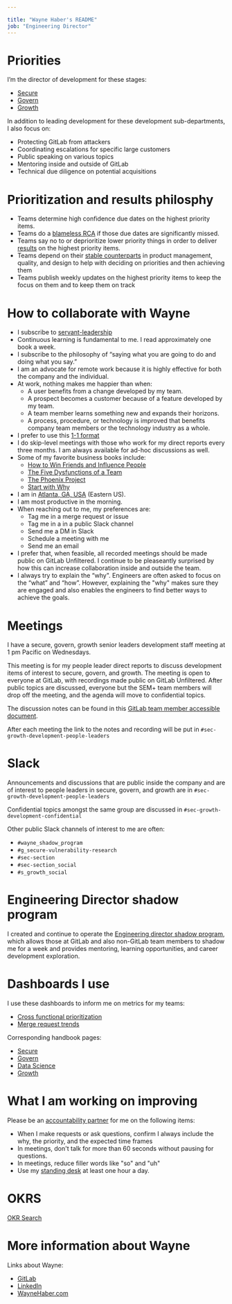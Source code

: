 ```yaml
---

title: "Wayne Haber's README"
job: "Engineering Director"
---
```


#





# Priorities

I’m the director of development for these stages:
* [Secure](/handbook/engineering/development/sec/secure/)
* [Govern](/handbook/engineering/development/sec/govern/)
* [Growth](/handbook/engineering/development/growth/)

In addition to leading development for these development sub-departments, I also focus on:

* Protecting GitLab from attackers
* Coordinating escalations for specific large customers
* Public speaking on various topics
* Mentoring inside and outside of GitLab
* Technical due diligence on potential acquisitions

# Prioritization and results philosphy

* Teams determine high confidence due dates on the highest priority items.
* Teams do a [blameless RCA](/handbook/customer-success/professional-services-engineering/workflows/internal/root-cause-analysis.html) if those due dates are significantly missed. 
* Teams say no to or deprioritize lower priority things in order to deliver [results](/handbook/values/#efficiency) on the highest priority items.  
* Teams depend on their [stable counterparts](/blog/2018/10/16/an-ode-to-stable-counterparts/) in product management, quality, and design to help with deciding on priorities and then achieving them
* Teams publish weekly updates on the highest priority items to keep the focus on them and to keep them on track

# How to collaborate with Wayne

* I subscribe to [servant-leadership](https://en.wikipedia.org/wiki/Servant_leadership)
* Continuous learning is fundamental to me. I read approximately one book a week.
* I subscribe to the philosophy of “saying what you are going to do and doing what you say.”
* I am an advocate for remote work because it is highly effective for both the company and the individual.
* At work, nothing makes me happier than when:
  * A user benefits from a change developed by my team.
  * A prospect becomes a customer because of a feature developed by my team.
  * A team member learns something new and expands their horizons.
  * A process, procedure, or technology is improved that benefits company team members or the technology industry as a whole.
* I prefer to use this [1-1 format](/handbook/leadership/1-1/suggested-agenda-format/)
* I do skip-level meetings with those who work for my direct reports every three months. I am always available for ad-hoc discussions as well.
* Some of my favorite business books include:
  * [How to Win Friends and Influence People](https://www.amazon.com/gp/product/B004U7G81O)
  * [The Five Dysfunctions of a Team](https://www.amazon.com/gp/product/B006960LQW)
  * [The Phoenix Project](https://www.amazon.com/Phoenix-Project-DevOps-Helping-Business-ebook/dp/B078Y98RG8)
  * [Start with Why](https://www.amazon.com/gp/product/B002Q6XUE4)
* I am in [Atlanta, GA, USA](https://en.wikipedia.org/wiki/Atlanta) (Eastern US).
* I am most productive in the morning.
* When reaching out to me, my preferences are:
  * Tag me in a merge request or issue
  * Tag me in a in a public Slack channel
  * Send me a DM in Slack
  * Schedule a meeting with me
  * Send me an email
* I prefer that, when feasible, all recorded meetings should be made public on GitLab Unfiltered. I continue to be pleaseantly surprised by how this can increase collaboration inside and outside the team.
* I always try to explain the “why". Engineers are often asked to focus on the “what” and “how”. However, explaining the "why" makes sure they are engaged and also enables the engineers to find better ways to achieve the goals.

# Meetings

I have a secure, govern, growth senior leaders development staff meeting at 1 pm Pacific on Wednesdays.

This meeting is for my people leader direct reports to discuss development items of interest to secure, govern, and growth. The meeting is open to everyone at GitLab, with recordings made public on GitLab Unfiltered. After public topics are discussed, everyone but the SEM+ team members will drop off the meeting, and the agenda will move to confidential topics.

The discussion notes can be found in this [GitLab team member accessible document](https://docs.google.com/document/d/1EE8t1IzDAUUwNLt-2qIt1k3nYUss-OzYOxFrfp-r45w/edit).

After each meeting the link to the notes and recording will be put in `#sec-growth-development-people-leaders`

# Slack

Announcements and discussions that are public inside the company and are of interest to people leaders in secure, govern, and growth are in `#sec-growth-development-people-leaders`

Confidential topics amongst the same group are discussed in `#sec-growth-development-confidential`

Other public Slack channels of interest to me are often:
* `#wayne_shadow_program`
* `#g_secure-vulnerability-research`
* `#sec-section`
* `#sec-section_social`
* `#s_growth_social`

# Engineering Director shadow program

I created and continue to operate the [Engineering director shadow program](/handbook/engineering/development/shadow/director-shadow-program.html), which allows those at GitLab and also non-GitLab team members to shadow me for a week and provides mentoring, learning opportunities, and career development exploration.

# Dashboards I use

I use these dashboards to inform me on metrics for my teams:

* [Cross functional prioritization](https://app.periscopedata.com/app/gitlab/1042933/Cross-Functional-Prioritization)
* [Merge request trends](https://app.periscopedata.com/app/gitlab/976854/Merge-Request-Types-Detail)

Corresponding handbook pages:
* [Secure](https://about.gitlab.com/handbook/engineering/development/sec/secure/#cross-functional-backlog)
* [Govern](https://about.gitlab.com/handbook/engineering/development/sec/govern/#cross-functional-backlog)
* [Data Science](https://about.gitlab.com/handbook/engineering/development/data-science/#dashboards)
* [Growth](https://about.gitlab.com/handbook/engineering/development/growth/#cross-functional-backlog)

# What I am working on improving

Please be an [accountability partner](https://medium.com/@MaryLouWrites/accountability-partners-what-are-they-and-how-do-i-get-some-c5ebd1a828ef) for me on the following items:

* When I make requests or ask questions, confirm I always include the why, the priority, and the expected time frames 
* In meetings, don't talk for more than 60 seconds without pausing for questions.
* In meetings, reduce filler words like "so" and "uh"
* Use my [standing desk](https://www.webmd.com/fitness-exercise/standing-desks-help-beat-inactivity) at least one hour a day.

# OKRS

[OKR Search](https://gitlab.com/gitlab-com/gitlab-OKRs/-/issues/?sort=created_date&state=opened&assignee_username%5B%5D=wayne&type%5B%5D=objective&first_page_size=20)

# More information about Wayne

Links about Wayne:
* [GitLab](https://gitlab.com/wayne)
* [LinkedIn](https://www.linkedin.com/in/waynehaber/)
* [WayneHaber.com](https://www.waynehaber.com)
